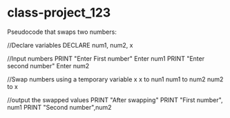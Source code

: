 # class-project_123
Pseudocode that swaps two numbers:

//Declare variables
DECLARE num1, num2, x

//Input numbers
PRINT "Enter First number"
Enter num1
PRINT "Enter second number"
Enter num2

//Swap numbers using a temporary variable x
x to nun1
num1 to num2
num2 to x

//output the swapped values
PRINT "After swapping"
PRINT "First number", num1
PRINT "Second number",num2




